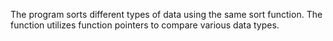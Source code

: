 The program sorts different types of data using the same sort function.
The function utilizes function pointers to compare various data types.

